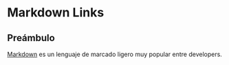 # Markdown Links

## Preámbulo

[Markdown](https://es.wikipedia.org/wiki/Markdown) es un lenguaje de marcado ligero muy popular entre developers.

